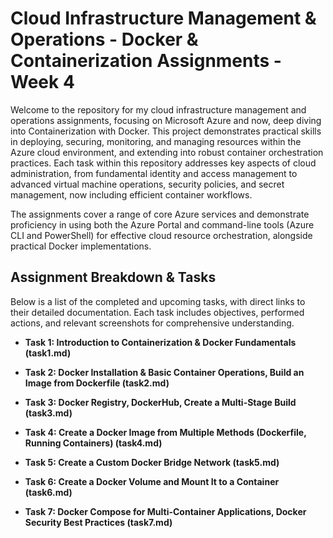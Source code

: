 # Cloud Infrastructure Management & Operations - Docker & Containerization Assignments - Week 4

Welcome to the repository for my cloud infrastructure management and operations assignments, focusing on Microsoft Azure and now, deep diving into Containerization with Docker. This project demonstrates practical skills in deploying, securing, monitoring, and managing resources within the Azure cloud environment, and extending into robust container orchestration practices. Each task within this repository addresses key aspects of cloud administration, from fundamental identity and access management to advanced virtual machine operations, security policies, and secret management, now including efficient container workflows.

The assignments cover a range of core Azure services and demonstrate proficiency in using both the Azure Portal and command-line tools (Azure CLI and PowerShell) for effective cloud resource orchestration, alongside practical Docker implementations.

## Assignment Breakdown & Tasks

Below is a list of the completed and upcoming tasks, with direct links to their detailed documentation. Each task includes objectives, performed actions, and relevant screenshots for comprehensive understanding.

* **Task 1: Introduction to Containerization & Docker Fundamentals (task1.md)**

* **Task 2: Docker Installation & Basic Container Operations, Build an Image from Dockerfile (task2.md)**

* **Task 3: Docker Registry, DockerHub, Create a Multi-Stage Build (task3.md)**

* **Task 4: Create a Docker Image from Multiple Methods (Dockerfile, Running Containers) (task4.md)**

* **Task 5: Create a Custom Docker Bridge Network (task5.md)**

* **Task 6: Create a Docker Volume and Mount It to a Container (task6.md)**

* **Task 7: Docker Compose for Multi-Container Applications, Docker Security Best Practices (task7.md)**